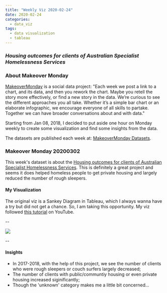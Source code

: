 ```yaml
---
title: "Weekly Viz 2020-02-24"
date: 2020-02-24
categories:
  - data_viz
tags:
  - data visualization
  - tableau
---
```


### *Housing outcomes for clients of Australian Specialist Homelessness Services*


### About Makeover Monday

[MakeoverMonday](http://www.makeovermonday.co.uk/) is a social data project:
"Each week we post a link to a chart, and its data, and then you rework the chart.
Maybe you retell the story more effectively, or find a new story in the data.
We’re curious to see the different approaches you all take. Whether it’s a simple bar chart or an elaborate infographic, we encourage everyone of all skills to partake.
Together we can have broader conversations about and with data."

Starting from Jan 08, 2018, I decided to put aside one hour on Monday weekly to create some visualization and find some insights from the data.

The datasets are published each week at: [MakeoverMonday Datasets](http://www.makeovermonday.co.uk/data/).

### Makeover Monday 20200302

This week's dataset is about the [Housing outcomes for clients of Australian Specialist Homelessness Services](https://www.housingdata.gov.au/dashboard/rex4y12rnpp8rky). This is definitely a great project and seems it does helped homeless people to get private housing and largely reduced the number of rough sleepers.  

#### My Visualization

The original viz is a Sankey Diagram in Tableau, which I always wanna have a try but did not get a chance. So, I am taking this opportunity. My viz followed [this tutorial](https://www.youtube.com/watch?v=1HwCzlA9hI4) on YouTube.  

--  

<div class='tableauPlaceholder' id='viz1582601507371' style='position: relative'>
<noscript><a href='#'>
  <img alt=' ' src='https:&#47;&#47;public.tableau.com&#47;static&#47;images&#47;Ma&#47;MakeOverMonday2020224AustraliaHomelessnessServiceHousingOutcomes&#47;AustraliaHomelessServicesHousingOutcomes&#47;1_rss.png' style='border: none' />
</a></noscript>
<object class='tableauViz'  style='display:none;'>
  <param name='host_url' value='https%3A%2F%2Fpublic.tableau.com%2F' />
  <param name='embed_code_version' value='3' />
  <param name='site_root' value='' />
  <param name='name' value='MakeOverMonday2020224AustraliaHomelessnessServiceHousingOutcomes&#47;AustraliaHomelessServicesHousingOutcomes' />
  <param name='tabs' value='no' />
  <param name='toolbar' value='yes' />
  <param name='static_image' value='https:&#47;&#47;public.tableau.com&#47;static&#47;images&#47;Ma&#47;MakeOverMonday2020224AustraliaHomelessnessServiceHousingOutcomes&#47;AustraliaHomelessServicesHousingOutcomes&#47;1.png' />
  <param name='animate_transition' value='yes' />
  <param name='display_static_image' value='yes' />
  <param name='display_spinner' value='yes' />
  <param name='display_overlay' value='yes' />
  <param name='display_count' value='yes' />
</object></div>             
<script type='text/javascript'>          
  var divElement = document.getElementById('viz1582601507371');     
  var vizElement = divElement.getElementsByTagName('object')[0];           
  if ( divElement.offsetWidth > 800 ) { vizElement.style.width='800px';vizElement.style.height='827px';} else if ( divElement.offsetWidth > 500 ) { vizElement.style.width='800px';vizElement.style.height='827px';} else { vizElement.style.width='100%';vizElement.style.height='1177px';}         
  var scriptElement = document.createElement('script');           
  scriptElement.src = 'https://public.tableau.com/javascripts/api/viz_v1.js';            
  vizElement.parentNode.insertBefore(scriptElement, vizElement);             
</script>
  
  
--  

#### Insights
* In 2017-2018, with the help of this project, we see the number of clients who were rough sleepers or couch surfers largely decreased;  
* The number of clients with public/communtiy housing or even private housing increased siginificantly;  
* Though the 'unknown' category makes me a little bit concerned...  

